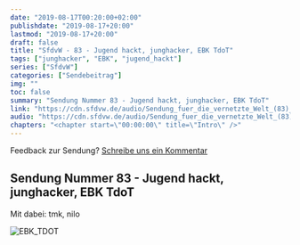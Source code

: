 ```yaml
---
date: "2019-08-17T00:20:00+02:00"
publishdate: "2019-08-17+20:00"
lastmod: "2019-08-17+20:00"
draft: false
title: "SfdvW - 83 - Jugend hackt, junghacker, EBK TdoT"
tags: ["junghacker", "EBK", "jugend_hackt"]
series: ["SfdvW"]
categories: ["Sendebeitrag"]
img: ""
toc: false
summary: "Sendung Nummer 83 - Jugend hackt, junghacker, EBK TdoT"
link: "https://cdn.sfdvw.de/audio/Sendung_fuer_die_vernetzte_Welt_(83)_2019_08_17_Jugend_hackt,_Junghacker,_EBK_TdoT.mp3"
audio: "https://cdn.sfdvw.de/audio/Sendung_fuer_die_vernetzte_Welt_(83)_2019_08_17_Jugend_hackt,_Junghacker,_EBK_TdoT.mp3"
chapters: "<chapter start=\"00:00:00\" title=\"Intro\" />"
---
```


<div align="center" id="example"></div>
<script src="https://cdn.podlove.org/web-player/embed.js"></script>

Feedback zur Sendung?
[Schreibe uns ein Kommentar](mailto:SfdvW@radiocorax.de)

## Sendung Nummer 83 - Jugend hackt, junghacker, EBK TdoT

Mit dabei: tmk, nilo

![EBK_TDOT](https://cdn.sfdvw.de/audio/Sendung_fuer_die_vernetzte_Welt_(83)_2019_08_17_Jugend_hackt,_Junghacker,_EBK_TdoT.jpg)


<script>
  podlovePlayer('#example', '/blog/sfdvw83.json');
</script>
